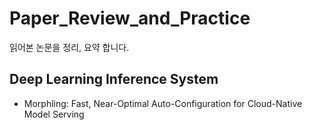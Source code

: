 # Paper_Review_and_Practice
읽어본 논문을 정리, 요약 합니다.

## Deep Learning Inference System
- Morphling: Fast, Near-Optimal Auto-Configuration for Cloud-Native Model Serving
